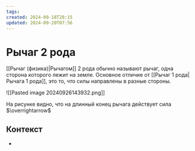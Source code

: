 ```yaml
---
tags: 
created: 2024-09-18T20:15
updated: 2024-09-20T07:56
---
```

# Рычаг 2 рода

[[Рычаг (физика)|Рычагом]] 2 рода обычно называют рычаг, одна сторона которого лежит на земле. Основное отличие от [[Рычаг 1 рода|Рычага 1 рода]], это то, что силы направлены в разные стороны.

![[Pasted image 20240926143932.png]]

На рисунке видно, что на длинный конец рычага действует сила $\overrightarrow$

## Контекст
- 
